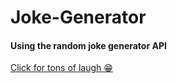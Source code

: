 # Joke-Generator
#### Using the random joke generator API
[Click for tons of laugh 😁](https://programmerjoke.netlify.app/)
